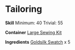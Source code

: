 <!-- TITLE: Goldsilk Shoes -->
<!-- SUBTITLE: Crafted in a modern fashion -->

# Tailoring
**Skill**
Minimum: 40
Trivial: 55

**Container**
[Large Sewing Kit](large-sewing-kit)

**Ingredients**
[Goldsilk Swatch](goldsilk-swatch) x 5